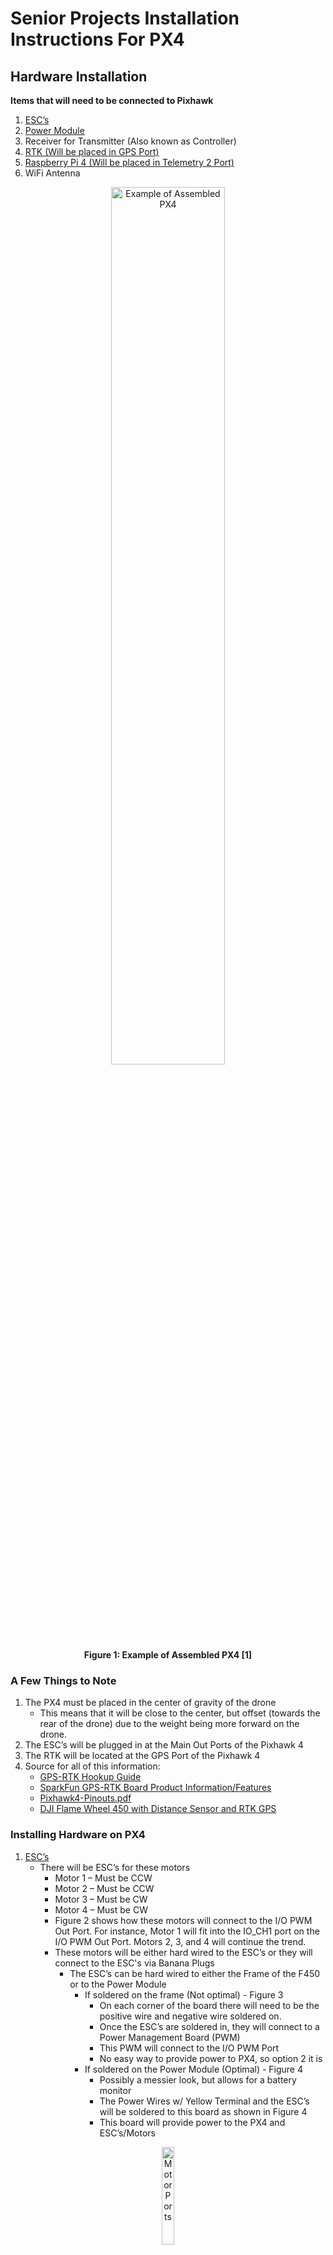 # Senior Projects Installation Instructions For PX4


## Hardware Installation

**Items that will need to be connected to Pixhawk**
1. [ESC’s](https://bluerobotics.com/store/thrusters/speed-controllers/besc30-r3/) 
2. [Power Module](https://shop.holybro.com/pixhawk-4-power-module-pm07_p1095.html)
3. Receiver for Transmitter (Also known as Controller)
4. [RTK (Will be placed in GPS Port)](https://www.sparkfun.com/products/15005)
5. [Raspberry Pi 4 (Will be placed in Telemetry 2 Port)](https://www.sparkfun.com/products/16811)
6. WiFi Antenna

<p align="center">
    <img width="60%" src="Figures/Fully Assembled PX4/PX4 Assembled.jpg" alt="Example of Assembled PX4"/><br>
    <strong>Figure 1: Example of Assembled PX4 [1]</strong>
</p>

### **A Few Things to Note**
1. The PX4 must be placed in the center of gravity of the drone
    * This means that it will be close to the center, but offset (towards the rear of  the drone) due to the weight being more forward on the drone. 
2. The ESC’s will be plugged in at the Main Out Ports of the Pixhawk 4
3. The RTK will be located at the GPS Port of the Pixhawk 4
4. Source for all of this information: 
    * [GPS-RTK Hookup Guide](https://learn.sparkfun.com/tutorials/gps-rtk-hookup-guide)
    * [SparkFun GPS-RTK Board Product Information/Features](https://www.sparkfun.com/products/15005)
    * [Pixhawk4-Pinouts.pdf](www.holybro.com/manual/Pixhawk4-Pinouts.pdf)
    * [DJI Flame Wheel 450 with Distance Sensor and RTK GPS](https://docs.px4.io/master/en/frames_multicopter/dji_flamewheel_450.html)

### **Installing Hardware on PX4**
1. [ESC’s](https://bluerobotics.com/store/thrusters/speed-controllers/besc30-r3/) 
    * There will be ESC’s for these motors
        - Motor 1 – Must be CCW
        - Motor 2 – Must be CCW
        - Motor 3 – Must be CW
        - Motor 4 – Must be CW
        - Figure 2 shows how these motors will connect to the I/O PWM Out Port. For instance, Motor 1 will fit into the IO_CH1 port on the I/O PWM Out Port. Motors 2, 3, and 4 will continue the trend.
        - These motors will be either hard wired to the ESC’s or they will connect to the ESC's via Banana Plugs 
            * The ESC’s can be hard wired to either the Frame of the F450 or to the Power Module
                * If soldered on the frame (Not optimal) - Figure 3
                    * On each corner of the board there will need to be the positive wire and negative wire soldered on. 
                    * Once the ESC’s are soldered in, they will connect to a Power Management Board (PWM)
                    * This PWM will connect to the I/O PWM Port
                    * No easy way to provide power to PX4, so option 2 it is   
                * If soldered on the Power Module (Optimal) - Figure 4
                    * Possibly a messier look, but allows for a battery monitor 
                    * The Power Wires w/ Yellow Terminal and the ESC’s will be soldered to this board as shown in Figure 4
                    * This board will provide power to the PX4 and ESC’s/Motors
<p align="middle">
<img width="20%" src="Figures/ESC & Motor/Motor PX4 Ports.png" alt="Motor Ports"/><br>
<strong>Figure 2: Motor Ports [2]</strong>
</p>

<p align="center">
<img width="40%" src="Figures/ESC & Motor/DJI F450 Frame with Soldered ESC.png" alt="Motor Ports"/><br>
<strong>Figure 3: Motor Ports [3]</strong>
</p>  

<p align="center">
<img width="40%" src="Figures/Power Module/Power Module Soldered.png" alt="ESC’s and Battery Cable Soldered to the Power Module "/><br>
<strong>Figure 4: ESC’s and Battery Cable Soldered to the Power Module [1]</strong>
</p>     

2. [Power Module](https://shop.holybro.com/pixhawk-4-power-module-pm07_p1095.html)                
    * Installing Power Module to PX4 and Motors
        - As noted above solder the battery power wires and ESC’s to the Power Module
        - Plug the tinned wire ends into the FMU PWM Out Terminals, located on Figure 5
            * Motors will need to be placed in order from 1-4
        - The FMU PWR In port is used for servos, which we currently will not be using
        - The I/O PWM In port is used to transmit FMU PWM Out signals to the Pixhawk I/O PWM Out terminals
        - Figure 6 shows how the motors will be talking to the Pixhawk from the Power Module. 
            * The motors will connect to FMU, then the FMU PWM Out will transport the signal to the I/O PWM In
            * The I/O PWM In will transport the signal to the I/O PWM Out port on the PX4

<p align="center">
<img width="40%" src="Figures/Power Module/Power Module.png" alt="Power Module "/><br>
<strong>Figure 5: Power Module [4]</strong>
</p>   

<p align="center">
<img width="40%" src="Figures/Power Module/Power Module Configuration to PX4.png" alt="Power Module Configuration to PX4"/><br>
<strong>Figure 6: Power Module Configuration to PX4 [2]</strong>
</p>

3. Transmitter Receiver
    * Has to connect to PPM, DSM, or SBUS Radio Control
    * The Figures 7, 8, and 9 are ports from the PX4 and connect directly to the receiver. The receiver can be any of these version to work with the Pixhawk

<p align="center">
<img width="40%" src="Figures/Transmitter Receiver/DSM RC Port.png" alt="DSM RC Port"/><br>
<strong>Figure 7: DSM RC Port [2]</strong>
</p>

<p align="center">
<img width="40%" src="Figures/Transmitter Receiver/PPM RC Port.png" alt="PPM RC Port"/><br>
<strong>Figure 8: PPM RC Port [2]</strong>
</p>

<p align="center">
<img width="40%" src="Figures/Transmitter Receiver/SBUS RC Port.png" alt="SBUS RC Port"/><br>
<strong>Figure 9: SBUS RC Port [2]</strong>
</p>

4. [RTK (Will be placed in GPS Port)](https://www.sparkfun.com/products/15005)
    * First, for the RTK, what will be needed is 4 wires for the I2C Port and 2 wires for the UART pins on the Breakout Board. The generic view of the RTK board is shown in Figure 10.
        - The 4 I2C wires will fit into the I2C port on the Breakout Board
            * The three enhanced parts of Figure 11 (enclosed with a black box) are the options for I2C on this Breakout Board
            * Two of the options use Qwiic Connectors which will allow the system to accept 5V or 3.3V. The other option only allows for 3.3V. Using 3.3V is non-optimal because the PX4 provides 5V to the VCC Port, as shown in Figure 12 and a modulator or resistor will be needed to conver the voltage down from 5V to 3.3V
        - The 2 UART wires will fit in the RX/MOSI and TX/MISO pins on the Breakout Board, as seen in Figure 13
            * There is one choice for the UART pins. By default these pins are enabled
                * Must make sure the DSEL jumper on the rear of the board is open, as seen on Figure 14
    * Second, what will be needed is the board to be connected to the Pixhawk 4
        -  There are three choices in connecting the RTK to the Pixhawk 4
            * The first two choices are ports on the Pixhawk, as seen in Table 3
                * The first port is shown in Figure 12. This port is the main port to use for GPS/RTK. The highlighted marks are the ports used for our application.
                * The I2C uses the ports: GND, VCC, SDA, and SCL
                * The UART uses the ports: TX and RX
                * Problem with NOT using the I2C Port (Qwiic Connector): RTK uses 3V3 for an input voltage and the Pixhawk gives off 5V. There may need to be a resistor in place to make sure that the voltage would be correct in going into the system. The I2C port (Qwiic Connector) accepts 5V or 3.3V, but all logic is 3.3V
            * The second port is shown below. This port is optional to use if there is a need to use this for GPS/RTK, as seen in Figure 15
            * The third choice is not hooking the GPS up to the Pixhawk, but instead using the Raspberry Pi to use the RTK coordinates. This option is not an ideal option due to the Pixhawk being used on this device and taking up necessary ports to run the RTK Breakout Board on the Raspberry Pi.
    * The third part will be for the RTK to gain an antenna 
        -  This will be done by attaching a Interface Cable SMA to a U.FL connector. The U.FL connector is shown in the black box in Figure 16.
    * This is also explained in this link ([GPS-RTK Hookup Guide](https://learn.sparkfun.com/tutorials/gps-rtk-hookup-guide))

<p align="center">
<img width="40%" src="Figures/RTK/RTK Breakout Board.png" alt="RTK Breakout Board"/><br>
<strong>Figure 10: RTK Breakout Board [5]</strong>
</p>

<p align="center">
<img width="40%" src="Figures/RTK/I2C Choices in RTK Breakout Board.png" alt="I2C Choices"/><br>
<strong>Figure 11: I2C Choices [5]</strong>
</p>

<p align="center">
<img width="40%" src="Figures/RTK/GPS Module Main Port.png" alt="GPS Module Main Port"/><br>
<strong>Figure 12: GPS Module - Main Port [5]</strong>
</p>

<p align="center">
<img width="40%" src="Figures/RTK/UART Port.png" alt="UART Port"/><br>
<strong>Figure 13: UART Port [5]</strong>
</p>

<p align="center">
<img width="40%" src="Figures/RTK/DSEL Jumper Location.png" alt="DSEL Jumper Location"/><br>
<strong>Figure 14: DSEL Jumper Location [6]</strong>
</p>

<p align="center">
<img width="40%" src="Figures/RTK/GPS Module 2.png" alt="GPS Module"/><br>
<strong>Figure 15: GPS Module [5]</strong>
</p>

<p align="center">
<img width="40%" src="Figures/RTK/U.FL Connection Port on Breakout Board.png" alt="U.FL Connection Port on Breakout Board"/><br>
<strong>Figure 16: U.FL Connection Port on Breakout Board [5]</strong>
</p>

5. [Raspberry Pi 4 (Will be placed in Telemetry 2 Port)](https://www.sparkfun.com/products/16811)
    * This will plug into the Telemetry 2 Port (Figure 15)
    * Plug the 5V Power, TX, RX, and Ground ports from the Raspberry Pi 4 to the Pixhawk 4 as seen in Figure 16 and 17

<p align="center">
<img width="40%" src="Figures/Raspberry Pi 4/Telemetry Ports.png" alt="Telemetry Ports"/><br>
<strong>Figure 15: Telemetry Ports [5]</strong>
</p>

<p align="center">
<img width="40%" src="Figures/Raspberry Pi 4/Raspberry Pi 3 Connected to PX4.png" alt="Raspberry Pi 3 Connected to PX4"/><br>
<strong>Figure 16: Raspberry Pi 3 Connected to PX4 [7]</strong>
</p>

<p align="center">
<img width="40%" src="Figures/Raspberry Pi 4/Raspberry Pi 4 Connections.png" alt="Raspberry Pi 4 Pinout"/><br>
<strong>Figure 17: Raspberry Pi 4 Pinout [8]</strong>
</p>

6. Wi-Fi Antenna
    * Will plug into the Telemetry Radio Port
    * Plugs straight into the Telemetry 1 and/or 2 port, as seen in Figure 15
    * Must have the ability to fit into all of these ports

## Software Installation

### **QGround Control**
1. Must be installed on a Desktop and this will be used to upload firmware to the Pixhawk
2. Follow these instructions for setting up QGround Control on Desktop - [Building QGround Control](https://docs.qgroundcontrol.com/master/en/getting_started/download_and_install.html)
3. Follow these instructions for setting firmware up on Pixhawk 4 - [Loading Firmware | PX4 User Guide](https://docs.px4.io/master/en/config/firmware.html)
4. Follow these instructions for setting up the Airframe - [Airframe Setup | PX4 User Guide](https://docs.px4.io/master/en/config/airframe.html)
    * Our Airframe is a Quadrotor X configuration

    <p align="middle">
    <img width="60%" src="Figures/Quadrotor X Configuration.png" alt="Quadrotor X Configuration"/><br>
    <strong>Figure 18: Quadrotor X Configuration [1]</strong>
    </p>

5. Follow these instructions for orienting the Pixhawk 4 correctly - [Sensor Orientation | PX4 User Guide](https://docs.px4.io/master/en/config/flight_controller_orientation.html)
6. Calibrate the Gyroscope by following this link - [Gyroscope Calibration | PX4 User Guide](https://docs.px4.io/master/en/config/gyroscope.html)
7. Calibrate the Accelerometer by following this link - [Accelerometer | PX4 User Guide](https://docs.px4.io/master/en/config/accelerometer.html)
8. Calibrate the Level Horizon Sensor by following this link - [Level Horizon Calibration | PX4 User Guide](https://docs.px4.io/master/en/config/level_horizon_calibration.html)
9. Calibrate the Air Speed by following this link - [AirSpeed Calibration | PX4 User Guide](https://docs.px4.io/master/en/config/airspeed.html)
10. Setting up the Radio Remote Control follow this link- [Radio (Remote Control) Setup | PX4 User Guide](https://docs.px4.io/master/en/config/radio.html)
11. Setting up the Joystick follow this link - [Joystick Joystick Setup | PX4 User Guide](https://docs.px4.io/master/en/config/joystick.html)
12. Setting up the Flight Mode Configuration - [Flight Mode Configuration | PX4 User Guide](https://docs.px4.io/master/en/config/flight_mode.html)
    * Off Board Mode
        - Off Board Mode is what will allow us to use MAVROS in the system
        - This basically removes the RC control in this Configuration, but we can have multiple configurations with this flight controller
        - Better link for Off Board Mode - [Offboard Mode | PX4 User Guide](https://docs.px4.io/master/en/flight_modes/offboard.html)
13. Setting up the Battery and Power Module - [Battery and Power Module Setup | PX4 User Guide](https://docs.px4.io/master/en/config/battery.html)
    * Use this for having it understand the Battery Percentage
14. Checking the Motor - [Motor/Servo Checks | PX4 User Guide](https://docs.px4.io/master/en/config/motors.html)
15. Set the GeoFence - [GeoFence | PX4 User Guide](https://docs.px4.io/master/en/flying/geofence.html)
16. Set a Kill Switch - [Kill Switch | PX4 User Guide](https://docs.px4.io/master/en/config/safety.html#kill-switch)
17. Extra Help
    * [QGroundControl - FlyView](https://docs.qgroundcontrol.com/master/en/FlyView/FlyView.html)
        - This will require the Pre-Flight Checklist to be accomplished
    * [QGroundControl - PlanView](https://docs.qgroundcontrol.com/master/en/PlanView/PlanView.html)
    * [QGroundControl - Preflight Checklist](https://docs.qgroundcontrol.com/master/en/FlyView/FlyView.html#preflight_checklist)

### **MavROS**
1. [Installation of MAVROS](https://docs.px4.io/master/en/ros/mavros_installation.html)
2. [MAVROS OffBoard Example](https://docs.px4.io/master/en/ros/mavros_offboard.html)
3. Terminology for MAVROS
    * /mavros/setpoint_position/local
        - With this command we can set the target position and the yaw of the drone
    * /mavros/setpoint_attitude/attitude	
        - With this command we can set the target altitude
    * /mavros/setpoint_attitude/att_throttle
        - With this command we can set the target throttle level

### **RTK**
1. This [link](https://learn.sparkfun.com/tutorials/gps-rtk-hookup-guide) will answer the Following:
    * How to connect RTK to Correction Source
    * How to set up RTK as a Base Station

## References
[1] “Pixhawk Wiring Quick Start,” Pixhawk Wiring Quick Start | PX4 User Guide. [Online]. Available: https://docs.px4.io/master/en/.html. [Accessed: 09-Jan-2021]. 

[2] "Pixhawk 4,” Holybro. [Online]. Available: http://www.holybro.com/product/pixhawk-4/. [Accessed: 10-Jan-2021].

[3]	DJI, DJI F450 Setup Demo-Frame Assembly. [Online]. Available: https://www.youtube.com/watch?v=pUTHIL_Xfcc&amp;feature=emb_logo. 

[4] “Pixhawk 4 Power Module (PM07),” Holybro. [Online]. Available: http://www.holybro.com/product/pixhawk-4-power-module-pm07/. [Accessed: 13-Jan-2021]. 

[5]GPS-RTK Hookup Guide. [Online]. Available: https://learn.sparkfun.com/tutorials/gps-rtk-hookup-guide. [Accessed: 28-December-2020].

[6]	M. #894355, M. #1249684, M. #16991, M. #1460730, M. #1535910, and M. #1500361, “SparkFun GPS-RTK Board - NEO-M8P-2 (Qwiic),” GPS-15005 - SparkFun Electronics. [Online]. Available: https://www.sparkfun.com/products/15005. [Accessed: 10-Jan-2021].

[7]	Markvanhaze (Markvanhaze), kevindgoff (Kevin Goff), Kyomo_Jung (Kyomo Jung), fnoop (Fnoop), skylab (Nicholas Irabor), nikker (Nick), seaman (Evgeni Trenev), DMB_A (Dharshana Athauda), Alexander_Perez (Alexander Perez), Ppoirier (Ppoirier), and Kevin_K (Kevin Klemens), “Raspberry Pi 3 connecting to Pixhawk,” ArduPilot Discourse, 07-Jun-2016. [Online]. Available: https://discuss.ardupilot.org/t/raspberry-pi-3-connecting-to-pixhawk/9524. [Accessed: 10-Jan-2021].

[8]	U. Hiwarale, “An introduction to Raspberry Pi 4 GPIO and controlling it with Node.js,” Medium, 01-Sep-2020. [Online]. Available: https://medium.com/sysf/an-introduction-to-raspberry-pi-4-gpio-and-controlling-it-with-node-js-10f2ce41af12. [Accessed: 10-Jan-2021].